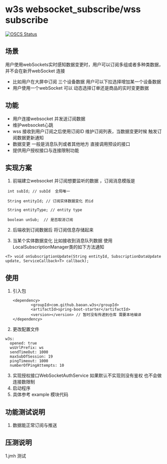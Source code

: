 # w3s websocket_subscribe/wss subscribe
[![OSCS Status](https://www.oscs1024.com/platform/badge/aibaixun/service-orchestration-backend.git.svg?size=small)](https://www.murphysec.com/dr/EyDvMc4eSKdruyD1hA)

## 场景
用户使用webSockets实时感知数据变更时，用户可以订阅多组或者多种类数据，并不会在新开webSocket 连接

- 比如用户在大屏中订阅 三个设备数据 用户可以下拉选择增加某一个设备数据
- 用户使用一个webSocket 可以 动态选择订单还是商品的实时变更数据

## 功能
- 用户连接websocket 并发送订阅数据
- 维护websocket心跳
- wss 接收到用户订阅之后使用订阅ID 维护订阅列表，当数据变更时候 触发订阅数据更新通知
- 数据变更 一般是消息队列或者其他地方 直接调用预设的接口
- 提供用户授权接口与连接限制功能



## 实现方案 
1. 前端建立websocket 并订阅想要监听的数据 ，订阅消息模版是
```
 int subId; // subId  全局唯一

 String entityId; // 订阅实体数据变化 的id
 
 String entityType; // entity type 

 boolean unSub;  // 是否取消订阅
```

2. 后端收到订阅数据后 将订阅信息存储起来

3. 当某个实体数据变化 比如接收到消息队列数据 使用 LocalSubscriptionManager类的如下方法通知
```
<T> void onSubscriptionUpdate(String entityId, SubscriptionDataUpdate update, ServiceCallback<T> callback);
```

## 使用

1. 引入包
    ```
   <dependency>
            <groupId>com.github.baoan.w3s</groupId>
            <artifactId>spring-boot-starter</artifactId>
            <version></version> // 暂时没有传递到仓库 需要本地编译
   </dependency>
    ```
2. 更改配置文件
```
w3s:
  opened: true
  wsUrlPrefix: ws
  sendTimeOut: 1000
  maxSubOfSession: 19
  pingTimeout: 1000
  numberOfPingAttempts: 10
```

3. 实现授权接口WebSocketAuthService 如果默认不实现则没有鉴权 也不会做连接数限制
4. 启动程序
5. 具体参考 example 模块代码

## 功能测试说明

1. 数据能正常订阅与推送

## 压测说明

1.jmh 测试